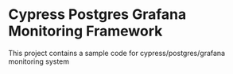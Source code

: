 # Cypress Postgres Grafana Monitoring Framework

This project contains a sample code for cypress/postgres/grafana monitoring system
